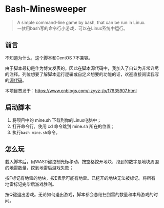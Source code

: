 # Bash-Minesweeper
> A simple command-line game by bash, that can be run in Linux.</br>
> 一款用bash写的命令行小游戏，可以在Linux系统中运行。

## 前言
不知道为什么，这个脚本和CentOS 7不兼容。

由于脚本最初是作为博文发表的，因此在脚本源代码中，我加入了自认为非常详尽的注释。列位想要了解脚本运行逻辑或自定义想要的功能的话，欢迎直接阅读我写的[源代码](https://github.com/Kide-Lee/Bash-Minesweeper/blob/main/mine.sh)。

本项目首发于：https://www.cnblogs.com/-zyyz-/p/17635907.html

## 启动脚本
1. 将项目中的 mine.sh 下载到你的Linux电脑中；
2. 打开命令行，使用 cd 命令跳到 mine.sh 所在的位置；
3. 执行`bash mine.sh`命令。

## 怎么玩
载入脚本后，用WASD键控制光标移动，按空格挖开地块，挖到的数字是地块周围的地雷数量，挖到地雷后游戏失败；

按F标记有地雷的地块，按E表示可能有地雷。已挖开的地块无法被标记。将所有地雷标记完毕后游戏胜利。

按Q键退出游戏。无论如何退出游戏，脚本都会总结扫到雷的数量和本局游戏的时间。